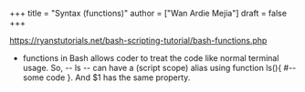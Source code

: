 +++
title = "Syntax (functions)"
author = ["Wan Ardie Mejia"]
draft = false
+++

<https://ryanstutorials.net/bash-scripting-tutorial/bash-functions.php>

-   functions in Bash allows coder to treat the code like normal terminal usage. So, -- ls -- can have a (script scope) alias using function ls(){ #--some code }. And $1 has the same property.
